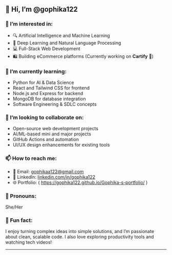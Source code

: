 ## 👋 Hi, I’m @gophika122

### 👀 I’m interested in:
- 🔍 Artificial Intelligence and Machine Learning
- 🧠 Deep Learning and Natural Language Processing
- 💻 Full-Stack Web Development
- 🛍️ Building eCommerce platforms (Currently working on **Cartify** 🛒)

### 🌱 I’m currently learning:
- Python for AI & Data Science
- React and Tailwind CSS for frontend
- Node.js and Express for backend
- MongoDB for database integration
- Software Engineering & SDLC concepts

### 🤝 I’m looking to collaborate on:
- Open-source web development projects
- AI/ML-based mini and major projects
- GitHub Actions and automation
- UI/UX design enhancements for existing tools

### 📫 How to reach me:
- 📧 Email: gophikaa122@gmail.com
- 💼 LinkedIn: [linkedin.com/in/gophika122](https://linkedin.com/in/gophika122)
- 🌐 Portfolio: ( https://gophika122.github.io/Gophika-s-portfolio/ )

### 💬 Pronouns: 
She/Her

### 🎉 Fun fact:
I enjoy turning complex ideas into simple solutions, and I’m passionate about clean, scalable code. I also love exploring productivity tools and watching tech videos!

---

<!--
gophika122/gophika122 is a ✨ special ✨ repository because its `README.md` (this file) appears on your GitHub profile.
You can click the Preview link to take a look at your changes.
-->
